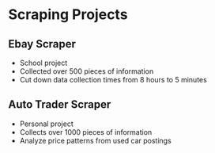 # Scraping Projects
## Ebay Scraper
- School project
- Collected over 500 pieces of information
- Cut down data collection times from 8 hours to 5 minutes
## Auto Trader Scraper
- Personal project
- Collects over 1000 pieces of information 
- Analyze price patterns from used car postings
